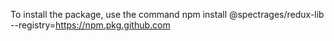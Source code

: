 To install the package, use the command npm install @spectrages/redux-lib --registry=https://npm.pkg.github.com
